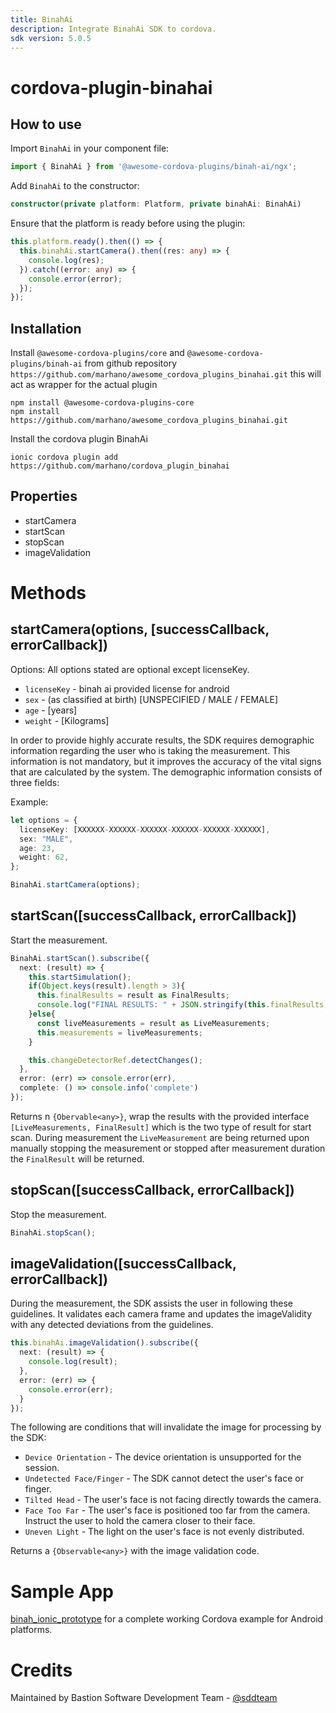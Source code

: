 ```yaml
---
title: BinahAi
description: Integrate BinahAi SDK to cordova.
sdk version: 5.0.5
---
```

<!--
# license: Licensed to the Apache Software Foundation (ASF) under one
#         or more contributor license agreements.  See the NOTICE file
#         distributed with this work for additional information
#         regarding copyright ownership.  The ASF licenses this file
#         to you under the Apache License, Version 2.0 (the
#         "License"); you may not use this file except in compliance
#         with the License.  You may obtain a copy of the License at
#
#           http://www.apache.org/licenses/LICENSE-2.0
#
#         Unless required by applicable law or agreed to in writing,
#         software distributed under the License is distributed on an
#         "AS IS" BASIS, WITHOUT WARRANTIES OR CONDITIONS OF ANY
#         KIND, either express or implied.  See the License for the
#         specific language governing permissions and limitations
#         under the License.
-->

# cordova-plugin-binahai


## How to use

Import `BinahAi` in your component file:

```ts
import { BinahAi } from '@awesome-cordova-plugins/binah-ai/ngx';
```

Add `BinahAi` to the constructor:
```ts
constructor(private platform: Platform, private binahAi: BinahAi)
```
Ensure that the platform is ready before using the plugin:
```ts
this.platform.ready().then(() => {
  this.binahAi.startCamera().then((res: any) => {
    console.log(res);
  }).catch((error: any) => {
    console.error(error);
  });
});
```

## Installation
Install `@awesome-cordova-plugins/core` and `@awesome-cordova-plugins/binah-ai` from github repository `https://github.com/marhano/awesome_cordova_plugins_binahai.git` this will act as wrapper for the actual plugin

    npm install @awesome-cordova-plugins-core
    npm install https://github.com/marhano/awesome_cordova_plugins_binahai.git

Install the cordova plugin BinahAi

    ionic cordova plugin add https://github.com/marhano/cordova_plugin_binahai
    

## Properties

- startCamera
- startScan
- stopScan
- imageValidation

# Methods

## startCamera(options, [successCallback, errorCallback])

Options: All options stated are optional except licenseKey.

- `licenseKey` - binah ai provided license for android
- `sex` - (as classified at birth) [UNSPECIFIED / MALE / FEMALE]
- `age` - [years]
- `weight` - [Kilograms]

In order to provide highly accurate results, the SDK requires demographic information regarding the user who is taking the measurement. This information is not mandatory, but it improves the accuracy of the vital signs that are calculated by the system. The demographic information consists of three fields:

Example:

```ts
let options = {
  licenseKey: [XXXXXX-XXXXXX-XXXXXX-XXXXXX-XXXXXX-XXXXXX],
  sex: "MALE",
  age: 23,
  weight: 62,
};

BinahAi.startCamera(options);
```

## startScan([successCallback, errorCallback])

Start the measurement.

```ts 
BinahAi.startScan().subscribe({
  next: (result) => {
    this.startSimulation();
    if(Object.keys(result).length > 3){
      this.finalResults = result as FinalResults;
      console.log("FINAL RESULTS: " + JSON.stringify(this.finalResults, null, 4));
    }else{
      const liveMeasurements = result as LiveMeasurements;
      this.measurements = liveMeasurements;
    }

    this.changeDetectorRef.detectChanges();
  },
  error: (err) => console.error(err),
  complete: () => console.info('complete')
});
```

Returns n `{Obervable<any>}`, wrap the results with the provided interface `[LiveMeasurements, FinalResult]` which is the two type of result for start scan. During measurement the `LiveMeasurement` are being returned upon manually stopping the measurement or stopped after measurement duration the `FinalResult` will be returned.

## stopScan([successCallback, errorCallback])

Stop the measurement.

```ts 
BinahAi.stopScan();
```

## imageValidation([successCallback, errorCallback])

During the measurement, the SDK assists the user in following these guidelines. It validates each camera frame and updates the imageValidity with any detected deviations from the guidelines.

```ts 
this.binahAi.imageValidation().subscribe({
  next: (result) => {
    console.log(result);
  },
  error: (err) => {
    console.error(err);
  }
});
```

The following are conditions that will invalidate the image for processing by the SDK:

- `Device Orientation` - The device orientation is unsupported for the session.
- `Undetected Face/Finger` - The SDK cannot detect the user's face or finger.
- `Tilted Head` - The user's face is not facing directly towards the camera.
- `Face Too Far` - The user's face is positioned too far from the camera. Instruct the user to hold the camera closer to their face.
- `Uneven Light` - The light on the user's face is not evenly distributed.

Returns a `{Observable<any>}` with the image validation code.

# Sample App
<a href="https://github.com/marhano/binah_ionic_prototype">binah_ionic_prototype</a> for a complete working Cordova example for Android platforms.

# Credits
Maintained by Bastion Software Development Team - <a href="https://github.com/sddteam">@sddteam</a>

